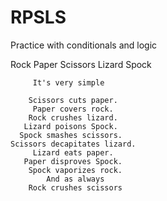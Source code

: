 # RPSLS
Practice with conditionals and logic

Rock Paper Scissors Lizard Spock

 



 
         
         It's very simple
         
        Scissors cuts paper.
         Paper covers rock.
        Rock crushes lizard.
       Lizard poisons Spock.
      Spock smashes scissors.
    Scissors decapitates lizard.
         Lizard eats paper.
       Paper disproves Spock.
        Spock vaporizes rock.
            And as always
        Rock crushes scissors
        

